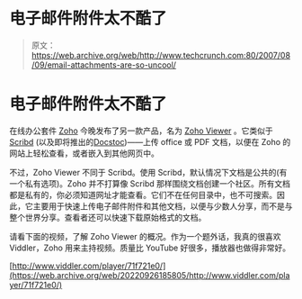 # 电子邮件附件太不酷了 

> 原文：<https://web.archive.org/web/http://www.techcrunch.com:80/2007/08/09/email-attachments-are-so-uncool/>

# 电子邮件附件太不酷了

在线办公套件 [Zoho](https://web.archive.org/web/20220926185805/http://www.crunchbase.com/company/zoho) 今晚发布了另一款产品，名为 [Zoho Viewer](https://web.archive.org/web/20220926185805/http://viewer.zoho.com/) 。它类似于 [Scribd](https://web.archive.org/web/20220926185805/http://www.crunchbase.com/company/scribd) (以及即将推出的[Docstoc](https://web.archive.org/web/20220926185805/http://www.beta.techcrunch.com/2007/08/03/docstoc-says-big-round-of-funding-coming/))——上传 office 或 PDF 文档，以便在 Zoho 的网站上轻松查看，或者嵌入到其他网页中。

不过，Zoho Viewer 不同于 Scribd。使用 Scribd，默认情况下文档是公共的(有一个私有选项)。Zoho 并不打算像 Scribd 那样围绕文档创建一个社区。所有文档都是私有的，你必须知道网址才能查看。它们不在任何目录中，也不可搜索。因此，它主要用于快速上传电子邮件附件和其他文档，以便与少数人分享，而不是与整个世界分享。查看者还可以快速下载原始格式的文档。

请看下面的视频，了解 Zoho Viewer 的概况。作为一个题外话，我真的很喜欢 Viddler，Zoho 用来主持视频。质量比 YouTube 好很多，播放器也做得非常好。

[http://www.viddler.com/player/71f721e0/](https://web.archive.org/web/20220926185805/http://www.viddler.com/player/71f721e0/)